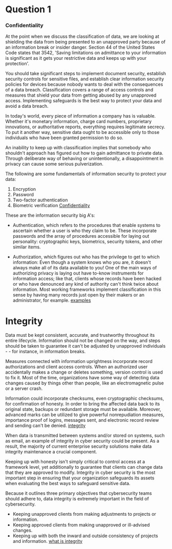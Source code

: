
# Question 1

### Confidentiality
At the point when we discuss the classification of data, we are looking at shielding the data from being presented to an unapproved party because of an information break or insider danger. Section 44 of the United States Code states that 3542, 'Saving limitations on admittance to your information is significant as it gets your restrictive data and keeps up with your protection'.

You should take significant steps to implement document security, establish security controls for sensitive files, and establish clear information security policies for devices because nobody wants to deal with the consequences of a data breach. Classification covers a range of access controls and measures that shield your data from getting abused by any unapproved access. Implementing safeguards is the best way to protect your data and avoid a data breach.

In today's world, every piece of information a company has is valuable. Whether it's monetary information, charge card numbers, proprietary innovations, or authoritative reports, everything requires legitimate secrecy. To put it another way, sensitive data ought to be accessible only to those individuals who have been granted permission to do so.

An inability to keep up with classification implies that somebody who shouldn't approach has figured out how to gain admittance to private data. Through deliberate way of behaving or unintentionally, a disappointment in privacy can cause some serious pulverization.

The following are some fundamentals of information security to protect your data:
1. Encryption
2. Password
3. Two-factor authentication
4. Biometric verification
[Confidentiality](https://getsmarteye.com/confidentiality-integrity-availability-basics-of-information-security/)

These are the information security big A's:
- Authentication, which refers to the procedures that enable systems to ascertain whether a user is who they claim to be. These incorporate passwords and the array of procedures accessible for laying out personality: cryptographic keys, biometrics, security tokens, and other similar items.

- Authorization, which figures out who has the privilege to get to which information: Even though a system knows who you are, it doesn't always make all of its data available to you! One of the main ways of authorizing privacy is laying out have to-know instruments for information access; like that, clients whose records have been hacked or who have denounced any kind of authority can't think twice about information. Most working frameworks implement classification in this sense by having many records just open by their makers or an administrator, for example.
[examples](https://www.csoonline.com/article/568917/the-cia-triad-definition-components-and-examples.html)

# Integrity
Data must be kept consistent, accurate, and trustworthy throughout its entire lifecycle. Information should not be changed on the way, and steps should be taken to guarantee it can't be adjusted by unapproved individuals - - for instance, in information breaks.

Measures connected with information uprightness incorporate record authorizations and client access controls. When an authorized user accidentally makes a change or deletes something, version control is used to fix it. Most of the time, organizations have some way of detecting data changes caused by things other than people, like an electromagnetic pulse or a server crash.

Information could incorporate checksums, even cryptographic checksums, for confirmation of honesty. In order to bring the affected data back to its original state, backups or redundant storage must be available. Moreover, advanced marks can be utilized to give powerful nonrepudiation measures, importance proof of logins, messages sent, and electronic record review and sending can't be denied.
[integrity](https://www.techtarget.com/whatis/definition/Confidentiality-integrity-and-availability-CIA)

When data is transmitted between systems and/or stored on systems, such as email, an example of integrity in cyber security could be present. As a result, the majority of current enterprise security solutions make data integrity maintenance a crucial component.

Keeping up with honesty isn't simply critical to control access at a framework level, yet additionally to guarantee that clients can change data that they are approved to modify. Integrity in cyber security is the most important step in ensuring that your organization safeguards its assets when evaluating the best ways to safeguard sensitive data. 

Because it outlines three primary objectives that cybersecurity teams should adhere to, data integrity is extremely important in the field of cybersecurity.

- Keeping unapproved clients from making adjustments to projects or information.
- Keeping approved clients from making unapproved or ill-advised changes.
- Keeping up with both the inward and outside consistency of projects and information.
[what is integrity](https://riskxchange.co/1006895/what-is-integrity-in-cyber-security/)